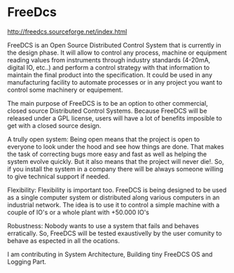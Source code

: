 FreeDcs
=======

http://freedcs.sourceforge.net/index.html


FreeDCS is an Open Source Distributed Control System that is currently in the design phase. It will allow to control any process, machine or equipment reading values from instruments through industry standards (4-20mA, digital IO, etc..) and perform a control strategy with that information to maintain the final product into the specification. It could be used in any manufacturing facility to automate processes or in any project you want to control some machinery or equipement.

The main purpose of FreeDCS is to be an option to other commercial, closed source Distributed Control Systems. Because FreeDCS will be released under a GPL license, users will have a lot of benefits imposible to get with a closed source design.

A trully open system:
Being open means that the project is open to everyone to look under the hood and see how things are done. That makes the task of correcting bugs more easy and fast as well as helping the system evolve quickly. But it also means that the project will never die!. So, if you install the system in a company there will be always someone willing to give technical support if needed.

Flexibility:
Flexibility is important too. FreeDCS is being designed to be used as a single computer system or distributed along various computers in an industrial network. The idea is to use it to control a simple machine with a couple of IO's or a whole plant with +50.000 IO's

Robustness:
Nobody wants to use a system that fails and behaves erratically. So, FreeDCS will be tested exaustivelly by the user comunity to behave as espected in all the ocations.



I am contributing in System Architecture, Building tiny FreeDCS OS and Logging Part. 
